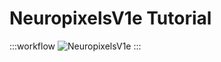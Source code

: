 # NeuropixelsV1e Tutorial

:::workflow 
![NeuropixelsV1e](../../workflows/examples/NeuropixelsV1e.bonsai)
:::
